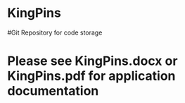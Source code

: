# KingPins

#Git Repository for code storage
# Please see KingPins.docx or KingPins.pdf for application documentation
